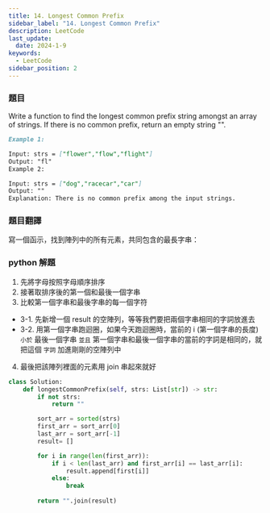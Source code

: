 ```yaml
---
title: 14. Longest Common Prefix
sidebar_label: "14. Longest Common Prefix"
description: LeetCode
last_update:
  date: 2024-1-9
keywords:
  - LeetCode  
sidebar_position: 2
---
```


### 題目

Write a function to find the longest common prefix string amongst an array of strings.
If there is no common prefix, return an empty string "".

```md
Example 1:

Input: strs = ["flower","flow","flight"]
Output: "fl"
Example 2:

Input: strs = ["dog","racecar","car"]
Output: ""
Explanation: There is no common prefix among the input strings.
```

### 題目翻譯

寫一個函示，找到陣列中的所有元素，共同包含的最長字串：

### python 解題

1. 先將字母按照字母順序排序
2. 接著取排序後的第一個和最後一個字串
3. 比較第一個字串和最後字串的每一個字符
- 3-1. 先新增一個 result 的空陣列，等等我們要把兩個字串相同的字詞放進去
- 3-2. 用第一個字串跑迴圈，如果今天跑迴圈時，當前的 i (第一個字串的長度) `小於` 最後一個字串 `並且` 第一個字串和最後一個字串的當前的字詞是相同的，就把這個 `字詞` 加進剛剛的空陣列中
4. 最後把該陣列裡面的元素用  join 串起來就好

```py
class Solution:
    def longestCommonPrefix(self, strs: List[str]) -> str:
        if not strs:
            return ""

        sort_arr = sorted(strs)
        first_arr = sort_arr[0]
        last_arr = sort_arr[-1]
        result= []

        for i in range(len(first_arr)):
            if i < len(last_arr) and first_arr[i] == last_arr[i]:
                result.append[first[i]]
            else:
                break
        
        return "".join(result)
```






